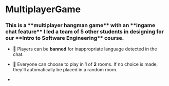 # MultiplayerGame
<h3 align="left"> This is a **multiplayer hangman game** with an **ingame chat feature** I led a team of 5 other students in designing for our **Intro to Software Engineering** course. </h3>

- 🌱 Players can be **banned** for inappropriate language detected in the chat.

- 🌱 Everyone can choose to play in **1** of **2** rooms. If no choice is made, they'll automatically be placed in a random room.

- 

